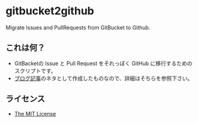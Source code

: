# gitbucket2github
Migrate Issues and PullRequests from GitBucket to Github.

## これは何？
- GitBacketの Issue と Pull Request をそれっぽく GitHub に移行するためのスクリプトです。
- [ブログ記事](https://kwatanabe.hatenablog.jp/entry/2020/10/22/191134)のネタとして作成したものなので、詳細はそちらを参照下さい。

## ライセンス
- [The MIT License](https://opensource.org/licenses/MIT)
